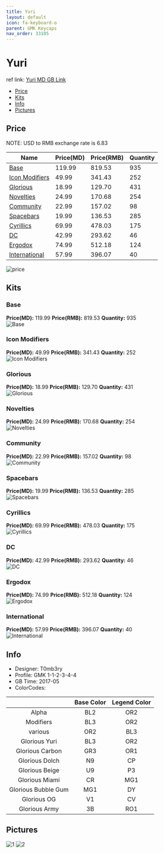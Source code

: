 ```yaml
---
title: Yuri
layout: default
icon: fa-keyboard-o
parent: GMK Keycaps
nav_order: 33105
---
```


# Yuri

ref link: [Yuri MD GB Link](https://www.massdrop.com/buy/massdrop-x-t0mb3ry-gmk-yuri-custom-keycap-set)

* [Price](#price)
* [Kits](#kits)
* [Info](#info)
* [Pictures](#pictures)


## Price  
NOTE: USD to RMB exchange rate is 6.83

| Name          | Price(MD)    |  Price(RMB) | Quantity |
| ------------- | ------------ |  ---------- | -------- |
|[Base](#base)|119.99|819.53|935|
|[Icon Modifiers](#icon-modifiers)|49.99|341.43|252|
|[Glorious](#glorious)|18.99|129.70|431|
|[Novelties](#novelties)|24.99|170.68|254|
|[Community](#community)|22.99|157.02|98|
|[Spacebars](#spacebars)|19.99|136.53|285|
|[Cyrillics](#cyrillics)|69.99|478.03|175|
|[DC](#dc)|42.99|293.62|46|
|[Ergodox](#ergodox)|74.99|512.18|124|
|[International](#international)|57.99|396.07|40|

<img src="{{ 'assets/images/gmk-keycaps/yuri/price.jpg' | relative_url }}" alt="price" class="image featured">


## Kits
### Base
**Price(MD):** 119.99    **Price(RMB):** 819.53    **Quantity:** 935  
<img src="{{ 'assets/images/gmk-keycaps/yuri/kits_pics/base.jpg' | relative_url }}" alt="Base" class="image featured">

### Icon Modifiers
**Price(MD):** 49.99    **Price(RMB):** 341.43    **Quantity:** 252  
<img src="{{ 'assets/images/gmk-keycaps/yuri/kits_pics/icon-modifiers.jpg' | relative_url }}" alt="Icon Modifiers" class="image featured">

### Glorious
**Price(MD):** 18.99    **Price(RMB):** 129.70    **Quantity:** 431  
<img src="{{ 'assets/images/gmk-keycaps/yuri/kits_pics/glorious.jpg' | relative_url }}" alt="Glorious" class="image featured">

### Novelties
**Price(MD):** 24.99    **Price(RMB):** 170.68    **Quantity:** 254  
<img src="{{ 'assets/images/gmk-keycaps/yuri/kits_pics/novelties.jpg' | relative_url }}" alt="Novelties" class="image featured">

### Community
**Price(MD):** 22.99    **Price(RMB):** 157.02    **Quantity:** 98  
<img src="{{ 'assets/images/gmk-keycaps/yuri/kits_pics/community.jpg' | relative_url }}" alt="Community" class="image featured">

### Spacebars
**Price(MD):** 19.99    **Price(RMB):** 136.53    **Quantity:** 285  
<img src="{{ 'assets/images/gmk-keycaps/yuri/kits_pics/spacebars.jpg' | relative_url }}" alt="Spacebars" class="image featured">

### Cyrillics
**Price(MD):** 69.99    **Price(RMB):** 478.03    **Quantity:** 175  
<img src="{{ 'assets/images/gmk-keycaps/yuri/kits_pics/cyrillics.jpg' | relative_url }}" alt="Cyrillics" class="image featured">

### DC
**Price(MD):** 42.99    **Price(RMB):** 293.62    **Quantity:** 46  
<img src="{{ 'assets/images/gmk-keycaps/yuri/kits_pics/dc.jpg' | relative_url }}" alt="DC" class="image featured">

### Ergodox
**Price(MD):** 74.99    **Price(RMB):** 512.18    **Quantity:** 124  
<img src="{{ 'assets/images/gmk-keycaps/yuri/kits_pics/ergodox.jpg' | relative_url }}" alt="Ergodox" class="image featured">

### International
**Price(MD):** 57.99    **Price(RMB):** 396.07    **Quantity:** 40  
<img src="{{ 'assets/images/gmk-keycaps/yuri/kits_pics/international.jpg' | relative_url }}" alt="International" class="image featured">


## Info
* Designer: T0mb3ry
* Profile: GMK 1-1-2-3-4-4
* GB Time: 2017-05
* ColorCodes: 

| |Base Color     | Legend Color
| :-------------: | :-------------: | :------------:
|Alpha|BL2|OR2
|Modifiers|BL3|OR2
|various|OR2|BL3
|Glorious Yuri|BL3|OR2
|Glorious Carbon|GR3|OR1
|Glorious Dolch|N9|CP
|Glorious Beige|U9|P3
|Glorious Miami|CR|MG1
|Glorious Bubble Gum|MG1|DY
|Glorious OG|V1|CV
|Glorious Army|3B|RO1


## Pictures
<img src="{{ 'assets/images/gmk-keycaps/yuri/rendering_pics/1.jpg' | relative_url }}" alt="1" class="image featured">
<img src="{{ 'assets/images/gmk-keycaps/yuri/rendering_pics/2.jpg' | relative_url }}" alt="2" class="image featured">
